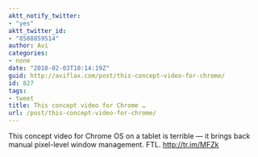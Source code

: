 ```yaml
---
aktt_notify_twitter:
- "yes"
aktt_twitter_id:
- "8588859514"
author: Avi
categories:
- none
date: "2010-02-03T10:14:19Z"
guid: http://aviflax.com/post/this-concept-video-for-chrome/
id: 827
tags:
- tweet
title: This concept video for Chrome …
url: /post/this-concept-video-for-chrome/
---
```

This concept video for Chrome OS on a tablet is terrible — it brings back manual pixel-level window management. FTL. <a href="http://tr.im/MFZk" rel="nofollow">http://tr.im/MFZk</a>